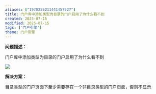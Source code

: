 ```yaml
---
aliases: ["1970255211441457527"]
title: 门户库中添加类型为目录的门户启用了为什么看不到
created: 2025-07-15
modified: 2025-07-15
tags: ['门户引擎']
theme: 门户引擎
---
```


**问题描述：**

门户库中添加类型为目录的门户启用了为什么看不到

![](https://myhelpdoc.oss-cn-heyuan.aliyuncs.com/mdimages/6e2260042816d50f372758a2056560b0.jpg)

**解决方案：**

目录类型的门户页面下至少需要存在一个非目录类型的门户页面，否则不显示

